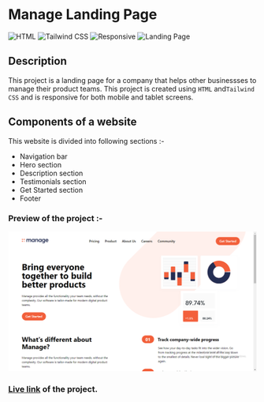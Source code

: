 # Manage Landing Page

![HTML](https://img.shields.io/badge/-HTML-red)
![Tailwind CSS](https://img.shields.io/badge/-Tailwind%20CSS-blueviolet)
![Responsive](https://img.shields.io/badge/-Responsive-green)
![Landing Page](https://img.shields.io/badge/-Landing%20Page-blue)

## Description

This project is a landing page for a company that helps other businessses to manage their product teams. This project is created using `HTML` and`Tailwind CSS` and is responsive for both mobile and tablet screens.

## Components of a website

This website is divided into following sections :-

- Navigation bar
- Hero section
- Description section
- Testimonials section
- Get Started section
- Footer

### Preview of the project :-

![Preview](./preview.png)

### [**Live link**](https://manage-landing-page-qyjt.vercel.app/) of the project.
